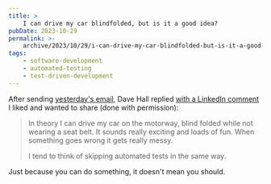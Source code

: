 ```yaml
---
title: >
    I can drive my car blindfolded, but is it a good idea?
pubDate: 2023-10-29
permalink: >-
    archive/2023/10/29/i-can-drive-my-car-blindfolded-but-is-it-a-good-idea
tags:
    - software-development
    - automated-testing
    - test-driven-development
---
```


After sending [yesterday's email][yesterday], Dave Hall replied [with a LinkedIn comment][comment] I liked and wanted to share (done with permission):

> In theory I can drive my car on the motorway, blind folded while not wearing a seat belt. It sounds really exciting and loads of fun. When something goes wrong it gets really messy.
>
> I tend to think of skipping automated tests in the same way.

Just because you can do something, it doesn't mean you should.

[comment]: https://www.linkedin.com/feed/update/urn:li:activity:7124401304315027456
[yesterday]: {{site.url}}/archive/2023/10/28/can-you-move-faster-without-tests
